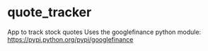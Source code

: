 # quote_tracker
App to track stock quotes
Uses the googlefinance python module: https://pypi.python.org/pypi/googlefinance
